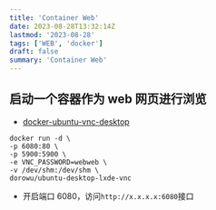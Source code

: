 ```yaml
---
title: 'Container Web'
date: 2023-08-28T13:32:14Z
lastmod: '2023-08-28'
tags: ['WEB', 'docker']
draft: false
summary: 'Container Web'
---
```


## 启动一个容器作为 web 网页进行浏览

- [docker-ubuntu-vnc-desktop](https://github.com/fcwu/docker-ubuntu-vnc-desktop)

```shell
docker run -d \
-p 6080:80 \
-p 5900:5900 \
-e VNC_PASSWORD=webweb \
-v /dev/shm:/dev/shm \
dorowu/ubuntu-desktop-lxde-vnc
```

- 开启端口 6080，访问`http://x.x.x.x:6080`接口
